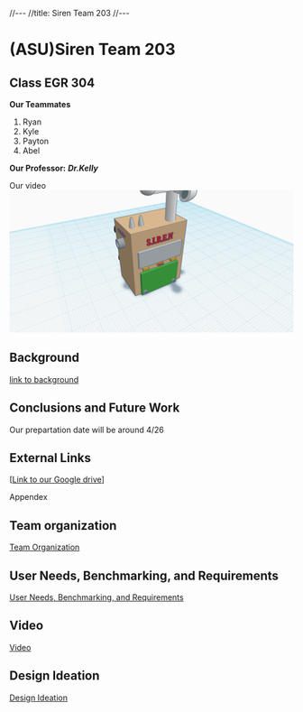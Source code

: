 //---
//title: Siren Team 203
//---

# (ASU)Siren Team 203

## Class EGR 304 

**Our Teammates**

1. Ryan
2. Kyle
3. Payton
4. Abel


**Our Professor:** **_Dr.Kelly_**


Our video
[![Watch the video](https://github.com/S-I-R-E-N-Team-203-EGR-314/S.I.R.E.N-Team-203-EGR-314.github.io/blob/e6246104951143625f1e380537cdbe546bc80f54/pic/3DSiren.png)](https://www.youtube.com/watch?v=YAdvBfmHnMA)





## Background

[link to background](background.md)


## Conclusions and Future Work
Our prepartation date will be around 4/26

## External Links

[[Link to our Google drive](https://drive.google.com/drive/folders/1WxI9KwXmxpbQYfk2oKFxPJ8Cy0x9YktA?usp=sharing)]





Appendex 

## Team organization
[Team Organization](TeamOrganization.md)

## User Needs, Benchmarking, and Requirements
[User Needs, Benchmarking, and Requirements](User%20Needs%2C%20Benchmarking%2C%20and%20Requirements.md)

## Video
[Video](video.md)

## Design Ideation
[Design Ideation](DesignIdeation.md)



